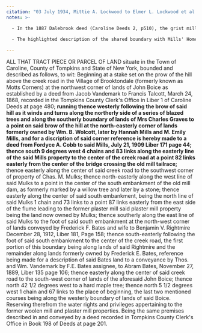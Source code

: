 ```yaml
---
citation: "03 July 1934, Mittie A. Lockwood to Elmer L. Lockwood et al., Deeds 235, p85, Tompkins County Clerk, Ithaca NY. Emphasis added."
notes: >-

  - In the 1887 Dalebrook deed (Caroline Deeds 2, p510), the grist mill is described as it was originally "excepting and reserving herefrom the land heretofore conveyed by Jacob Vandemark and Charles W. Personius to Wm. B. Wolcott".

  - The highlighted description of the shared boundary with Mills' Home can be found in the Dalebrook deeds of 1920 (Deeds 198/201), 1934 (Deeds 235/85) and 1945 (Deeds 184/378) and would only change in 1972 (Deeds 499/981) based on the survey of 475 Brooktondale Road by Gordon Rice. 
  
---
```


ALL THAT TRACT PIECE OR PARCEL OF LAND situate in the Town of Caroline, County of Tompkins and State of New York, bounded and described as follows, to wit: Beginning at a stake set on the prow of the hill above the creek road in the Village of Brooktondale (formerly known as Motts Corners) at the northwest corner of lands of John Boice as established by a deed from Jacob Vandemark to Francis Talcott, March 24, 1868, recorded in the Tompkins County Clerk's Office in Liber 1 of Caroline Deeds at page 480; **running thence westerly following the brow of said hill as it winds and turns along the northerly side of a series of blazed trees and along the southerly boundary of lands of Mrs Charles Graves to a point on said brow of the hill at the north-easterly corner of lands formerly owned by Wm. B. Wolcott, later by Hannah Mills and M. Emily Mills, and for a discription of said corner reference is hereby made to a deed from Fordyce A. Cobb to said Mills, July 21, 1909 Liber 171 page 44; thence south 9 degrees west 4 chains and 83 links along the easterly line of the said Mills property to the center of the creek road at a point 82 links easterly from the center of the bridge crossing the old mill tailrace;** thence easterly along the center of said creek road to the southwest corner of property of Chas. M. Mulks; thence north-easterly along the west line of said Mulks to a point in the center of the south embankment of the old mill dam, as formerly marked by a willow tree and later by a stone; thence easterly along the center of said south embankment, being the north line of said Mulks 1 chain and 73 links to a point 87 links easterly from the east side of the flume leading to the former plaster mill said plaster mill property being the land now owned by Mulks; thence southerly along the east line of said Mulks to the foot of said south embankment at the north-west corner of lands conveyed by Frederick F. Bates and wife to Benjamin V. Rightmire December 28, 1912, Liber 181, Page 158; thence south-easterly following the foot of said south embankment to the center of the creek road, the first portion of this boundary being along lands of said Rightmire and the remainder along lands formerly owned by Frederick E. Bates, reference being made for a description of said Bates land to a conveyance by Thos. and Wm. Vandemark by F.E. Bates assignee, to Abram Bates, November 27, 1889, Liber 135 page 106; thence easterly along the center of said creek road to the south-west corner of lands of the aforesaid John Boice; thence north 42 1/2 degrees west to a hard maple tree; thence north 5 1/2 degrees west 1 chain and 67 links to the place of beginning, the last two mentioned courses being along the westerly boundary of lands of said Boice. Reserving therefrom the water rights and privileges appertaining to the former woolen mill and plaster mill properties. Being the same premises described in and conveyed by a deed recorded in Tompkins County Clerk's Office in Book 198 of Deeds at page 201.



